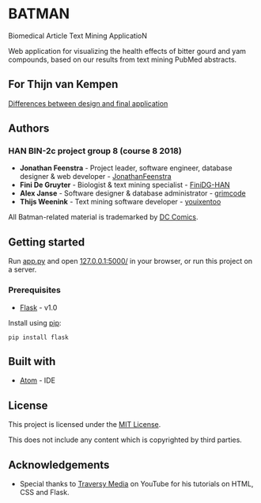 # BATMAN

Biomedical Article Text Mining ApplicatioN

Web application for visualizing the health effects of bitter gourd and yam compounds, based on our results from text mining PubMed abstracts.

## For Thijn van Kempen

[Differences between design and final application](README_Thijn.md)

## Authors
### HAN BIN-2c project group 8 (course 8 2018)
* **Jonathan Feenstra** - Project leader, software engineer, database designer &amp; web developer - [JonathanFeenstra](https://github.com/JonathanFeenstra)
* **Fini De Gruyter** - Biologist &amp; text mining specialist - [FiniDG-HAN](https://github.com/FiniDG-HAN)
* **Alex Janse** - Software designer &amp; database administrator - [grimcode](https://github.com/grimcode)
* **Thijs Weenink** - Text mining software developer - [youixentoo](https://github.com/youixentoo)

All Batman-related material is trademarked by [DC Comics](https://www.dccomics.com/copyright).

## Getting started

Run [app.py](https://github.com/JonathanFeenstra/BATMAN/blob/master/app.py)
and open [127.0.0.1:5000/](http://127.0.0.1:5000/) in your browser,
or run this project on a server.

### Prerequisites

* [Flask](http://flask.pocoo.org/) - v1.0

Install using [pip](https://pip.pypa.io/en/stable/quickstart/):

```
pip install flask
```

## Built with

* [Atom](https://atom.io/) - IDE

## License

This project is licensed under the [MIT License](https://github.com/JonathanFeenstra/BATMAN/blob/master/LICENSE).

This does not include any content which is copyrighted by third parties.

## Acknowledgements

* Special thanks to [Traversy Media](https://www.youtube.com/channel/UC29ju8bIPH5as8OGnQzwJyA) on YouTube for his tutorials on HTML, CSS and Flask.
